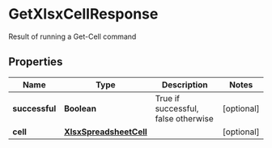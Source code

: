 

# GetXlsxCellResponse

Result of running a Get-Cell command
## Properties

Name | Type | Description | Notes
------------ | ------------- | ------------- | -------------
**successful** | **Boolean** | True if successful, false otherwise |  [optional]
**cell** | [**XlsxSpreadsheetCell**](XlsxSpreadsheetCell.md) |  |  [optional]



